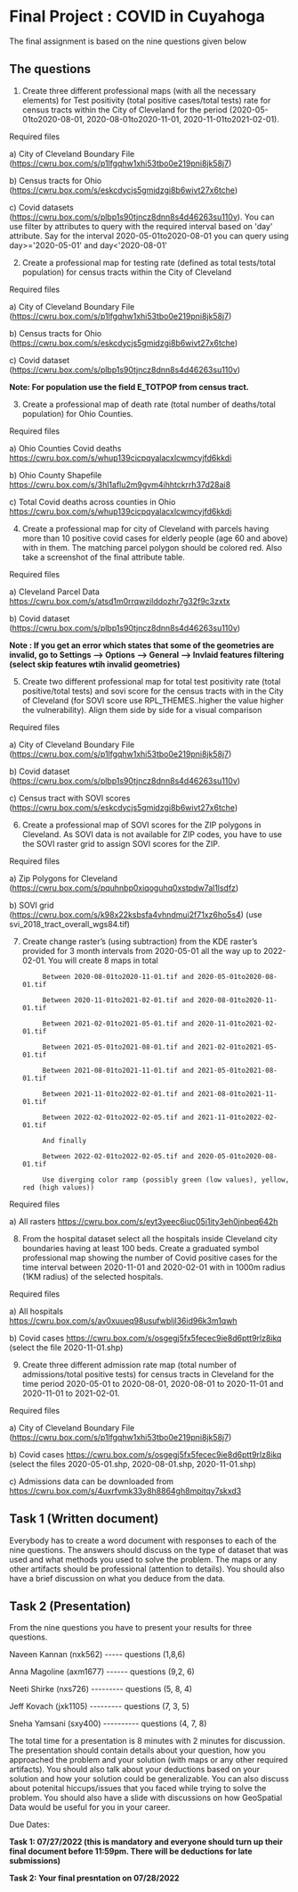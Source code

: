 <h1>Final Project : COVID in Cuyahoga </h1>


The final assignment is based on the nine questions given below


The questions
--------------------------------

1)	Create three different professional maps (with all the necessary elements) for Test positivity (total positive cases/total tests) rate for census tracts within the City of Cleveland for the period (2020-05-01to2020-08-01, 2020-08-01to2020-11-01, 2020-11-01to2021-02-01). 

Required files

a)  City of Cleveland Boundary File (https://cwru.box.com/s/p1lfgqhw1xhi53tbo0e219pni8jk58j7)

b)  Census tracts for Ohio (https://cwru.box.com/s/eskcdycjs5gmidzgi8b6wivt27x6tche)

c)  Covid datasets (https://cwru.box.com/s/plbp1s90tjncz8dnn8s4d46263su110v). You can use filter by attributes to query with the required interval based on 'day' attribute. Say for the interval 2020-05-01to2020-08-01 you can query using day>='2020-05-01' and day<'2020-08-01'


2)	Create a professional map for testing rate (defined as total tests/total population) for census tracts within the City of Cleveland

Required files

a)  City of Cleveland Boundary File (https://cwru.box.com/s/p1lfgqhw1xhi53tbo0e219pni8jk58j7)

b)  Census tracts for Ohio (https://cwru.box.com/s/eskcdycjs5gmidzgi8b6wivt27x6tche)

c)  Covid dataset (https://cwru.box.com/s/plbp1s90tjncz8dnn8s4d46263su110v)

**Note: For population use the field E_TOTPOP from census tract.**
       
3)  Create a professional map of death rate (total number of deaths/total population) for Ohio Counties.

Required files

a)  Ohio Counties Covid deaths https://cwru.box.com/s/whup139cicpqyalacxlcwmcyjfd6kkdi

b) Ohio County Shapefile https://cwru.box.com/s/3hl1aflu2m9gvm4ihhtckrrh37d28ai8

c)  Total Covid deaths across counties in Ohio https://cwru.box.com/s/whup139cicpqyalacxlcwmcyjfd6kkdi

4) 	Create a professional map for city of Cleveland with parcels having more than 10 positive covid cases for   elderly people (age 60 and above) with in them. The matching parcel polygon should be colored red. Also take a screenshot of the final attribute table.

Required files

a)  Cleveland Parcel Data https://cwru.box.com/s/atsd1m0rrqwzilddozhr7g32f9c3zxtx

b) Covid dataset (https://cwru.box.com/s/plbp1s90tjncz8dnn8s4d46263su110v)

**Note : If you get an error which states that some of the geometries are invalid, 
go to Settings --> Options --> General --> Invlaid features filtering (select skip features wtih invalid geometries)**

            
5)  Create two different professional map for total test positivity rate (total positive/total tests) and sovi score for the census tracts with in the City of Cleveland (for SOVI score use RPL_THEMES..higher the value higher the vulnerability). Align them side by side for a visual comparison 

Required files

a)  City of Cleveland Boundary File (https://cwru.box.com/s/p1lfgqhw1xhi53tbo0e219pni8jk58j7)

b) Covid dataset (https://cwru.box.com/s/plbp1s90tjncz8dnn8s4d46263su110v)

c) Census tract with SOVI scores (https://cwru.box.com/s/eskcdycjs5gmidzgi8b6wivt27x6tche)


6)  Create a professional map of SOVI scores for the ZIP polygons in Cleveland. As SOVI data is not available for ZIP codes, you have to use the SOVI raster grid to assign SOVI scores for the ZIP.

Required files

a)  Zip Polygons for Cleveland (https://cwru.box.com/s/pquhnbp0xiqoguhq0xstpdw7al1lsdfz)

b) SOVI grid (https://cwru.box.com/s/k98x22ksbsfa4vhndmui2f71xz6ho5s4)  (use svi_2018_tract_overall_wgs84.tif)


7)  Create change raster’s (using subtraction) from the KDE raster’s provided for 3 month intervals from 2020-05-01  all the way up to 2022-02-01. You will create 8 maps in total
             
             Between 2020-08-01to2020-11-01.tif and 2020-05-01to2020-08-01.tif
             
             Between 2020-11-01to2021-02-01.tif and 2020-08-01to2020-11-01.tif
             
             Between 2021-02-01to2021-05-01.tif and 2020-11-01to2021-02-01.tif
             
             Between 2021-05-01to2021-08-01.tif and 2021-02-01to2021-05-01.tif
             
             Between 2021-08-01to2021-11-01.tif and 2021-05-01to2021-08-01.tif
             
             Between 2021-11-01to2022-02-01.tif and 2021-08-01to2021-11-01.tif
             
             Between 2022-02-01to2022-02-05.tif and 2021-11-01to2022-02-01.tif
             
             And finally
             
             Between 2022-02-01to2022-02-05.tif and 2020-05-01to2020-08-01.tif

             Use diverging color ramp (possibly green (low values), yellow, red (high values))

Required files

a) All rasters https://cwru.box.com/s/eyt3yeec6iuc05i1ity3eh0jnbeq642h


8)  From the hospital dataset select all the hospitals inside Cleveland city boundaries having at least 100 beds. Create a graduated symbol professional map showing the number of Covid positive cases for the time interval between 2020-11-01 and 2020-02-01 with in 1000m radius (1KM radius) of the selected hospitals. 

Required files

a) All hospitals https://cwru.box.com/s/av0xuueq98usufwbljl36id96k3m1qwh

b) Covid cases https://cwru.box.com/s/osgegj5fx5fecec9ie8d6ptt9rlz8ikq  (select the file 2020-11-01.shp)


9) Create three different admission rate map (total number of admissions/total positive tests) for census tracts in Cleveland for the time period 2020-05-01 to 2020-08-01, 2020-08-01 to 2020-11-01 and 2020-11-01 to 2021-02-01. 

Required files

a) City of Cleveland Boundary File (https://cwru.box.com/s/p1lfgqhw1xhi53tbo0e219pni8jk58j7)

b) Covid cases https://cwru.box.com/s/osgegj5fx5fecec9ie8d6ptt9rlz8ikq  (select the files 2020-05-01.shp, 2020-08-01.shp, 2020-11-01.shp)

c) Admissions data can be downloaded from https://cwru.box.com/s/4uxrfvmk33y8h8864gh8mpitqy7skxd3



<h2>Task 1 (Written document)</h2>

Everybody has to create a word document with responses to each of the nine questions. The answers should discuss on the type of dataset that was used and what methods you used to solve the problem. The maps or any other artifacts should be professional (attention to details). You should also have a brief discussion on what you deduce from the data. 
    

<h2>Task 2 (Presentation)</h2>

From the nine questions you have to present your results for three questions.

Naveen Kannan (nxk562)  ----- questions (1,8,6)

Anna Magoline (axm1677) ------ questions (9,2, 6)

Neeti Shirke (nxs726) --------- questions (5, 8, 4)

Jeff Kovach (jxk1105) --------- questions (7, 3, 5)

Sneha Yamsani (sxy400) ---------- questions (4, 7, 8)

The total time for a presentation is 8 minutes with 2 minutes for discussion. The presentation should contain details about your question, how you approached the problem and your solution (with maps or any other required artifacts). You should also talk about your deductions based on your solution and how your solution could be generalizable. You can also discuss about potenital hiccups/issues that you faced while trying to solve the problem. You should also have a slide with discussions on how GeoSpatial Data would be useful for you in your career.


Due Dates: 

**Task 1: 07/27/2022 (this is mandatory and everyone should turn up their final document before 11:59pm. There will be deductions for late submissions)**

**Task 2: Your final presntation on 07/28/2022**











    







